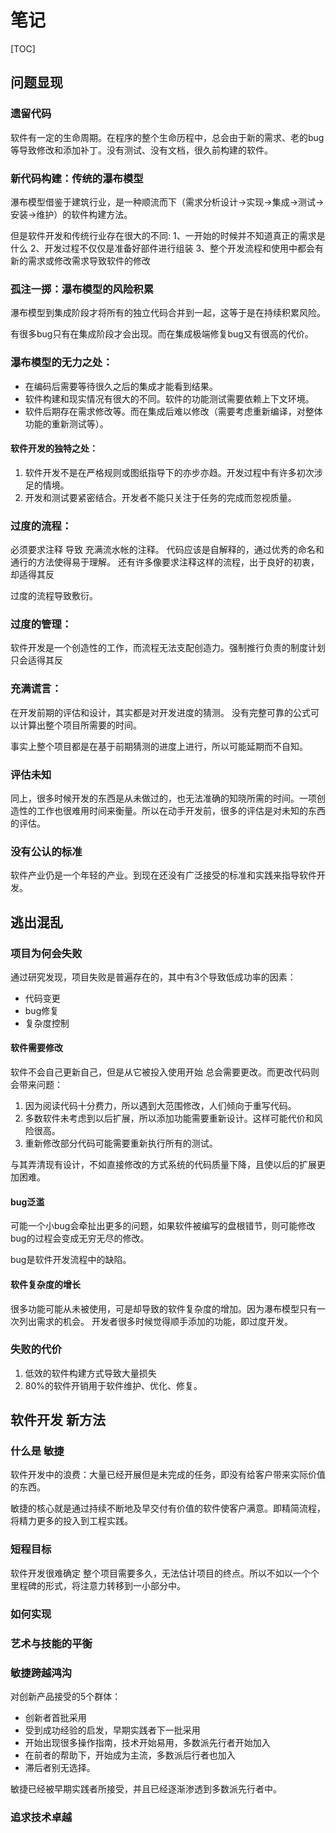 笔记
===================

[TOC]

## 问题显现

### 遗留代码

软件有一定的生命周期。在程序的整个生命历程中，总会由于新的需求、老的bug等导致修改和添加补丁。没有测试、没有文档，很久前构建的软件。

### 新代码构建：传统的瀑布模型

瀑布模型借鉴于建筑行业，是一种顺流而下（需求分析设计->实现->集成->测试->安装->维护）的软件构建方法。

但是软件开发和传统行业存在很大的不同:
1、一开始的时候并不知道真正的需求是什么
2、开发过程不仅仅是准备好部件进行组装
3、整个开发流程和使用中都会有新的需求或修改需求导致软件的修改

### 孤注一掷：瀑布模型的风险积累

瀑布模型到集成阶段才将所有的独立代码合并到一起，这等于是在持续积累风险。

有很多bug只有在集成阶段才会出现。而在集成极端修复bug又有很高的代价。

### 瀑布模型的无力之处：

- 在编码后需要等待很久之后的集成才能看到结果。
- 软件构建和现实情况有很大的不同。软件的功能测试需要依赖上下文环境。
- 软件后期存在需求修改等。而在集成后难以修改（需要考虑重新编译，对整体功能的重新测试等）。

#### 软件开发的独特之处：

1. 软件开发不是在严格规则或图纸指导下的亦步亦趋。开发过程中有许多初次涉足的情境。
2. 开发和测试要紧密结合。开发者不能只关注于任务的完成而忽视质量。

### 过度的流程：

必须要求注释 导致 充满流水帐的注释。
代码应该是自解释的，通过优秀的命名和通行的方法使得易于理解。
还有许多像要求注释这样的流程，出于良好的初衷，却适得其反

过度的流程导致敷衍。

### 过度的管理：

软件开发是一个创造性的工作，而流程无法支配创造力。强制推行负责的制度计划只会适得其反

### 充满谎言：

在开发前期的评估和设计，其实都是对开发进度的猜测。
没有完整可靠的公式可以计算出整个项目所需要的时间。

事实上整个项目都是在基于前期猜测的进度上进行，所以可能延期而不自知。

### 评估未知 

同上，很多时候开发的东西是从未做过的，也无法准确的知晓所需的时间。一项创造性的工作也很难用时间来衡量。所以在动手开发前，很多的评估是对未知的东西的评估。

### 没有公认的标准

软件产业仍是一个年轻的产业。到现在还没有广泛接受的标准和实践来指导软件开发。

## 逃出混乱

### 项目为何会失败

通过研究发现，项目失败是普遍存在的，其中有3个导致低成功率的因素：
- 代码变更
- bug修复
- 复杂度控制

#### 软件需要修改

软件不会自己更新自己，但是从它被投入使用开始 总会需要更改。而更改代码则会带来问题：
1. 因为阅读代码十分费力，所以遇到大范围修改，人们倾向于重写代码。
2. 多数软件未考虑到以后扩展，所以添加功能需要重新设计。这样可能代价和风险很高。
3. 重新修改部分代码可能需要重新执行所有的测试。

与其弄清现有设计，不如直接修改的方式系统的代码质量下降，且使以后的扩展更加困难。
  
#### bug泛滥

可能一个小bug会牵扯出更多的问题，如果软件被编写的盘根错节，则可能修改bug的过程会变成无穷无尽的修改。

bug是软件开发流程中的缺陷。

#### 软件复杂度的增长

很多功能可能从未被使用，可是却导致的软件复杂度的增加。因为瀑布模型只有一次列出需求的机会。
开发者很多时候觉得顺手添加的功能，即过度开发。

### 失败的代价

1. 低效的软件构建方式导致大量损失
2. 80%的软件开销用于软件维护、优化、修复。

## 软件开发 新方法

### 什么是 敏捷

软件开发中的浪费：大量已经开展但是未完成的任务，即没有给客户带来实际价值的东西。

敏捷的核心就是通过持续不断地及早交付有价值的软件使客户满意。即精简流程，将精力更多的投入到工程实践。

### 短程目标

软件开发很难确定 整个项目需要多久，无法估计项目的终点。所以不如以一个个里程碑的形式，将注意力转移到一小部分中。

### 如何实现

### 艺术与技能的平衡

### 敏捷跨越鸿沟

对创新产品接受的5个群体：
- 创新者首批采用
- 受到成功经验的启发，早期实践者下一批采用
- 开始出现很多操作指南，技术开始易用，多数派先行者开始加入
- 在前者的帮助下，开始成为主流，多数派后行者也加入
- 滞后者别无选择。

敏捷已经被早期实践者所接受，并且已经逐渐渗透到多数派先行者中。

### 追求技术卓越

